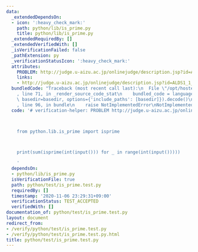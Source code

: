 ```yaml
---
data:
  _extendedDependsOn:
  - icon: ':heavy_check_mark:'
    path: python/lib/is_prime.py
    title: python/lib/is_prime.py
  _extendedRequiredBy: []
  _extendedVerifiedWith: []
  _isVerificationFailed: false
  _pathExtension: py
  _verificationStatusIcon: ':heavy_check_mark:'
  attributes:
    PROBLEM: http://judge.u-aizu.ac.jp/onlinejudge/description.jsp?id=ALDS1_1_C
    links:
    - http://judge.u-aizu.ac.jp/onlinejudge/description.jsp?id=ALDS1_1_C
  bundledCode: "Traceback (most recent call last):\n  File \"/opt/hostedtoolcache/Python/3.9.6/x64/lib/python3.9/site-packages/onlinejudge_verify/documentation/build.py\"\
    , line 71, in _render_source_code_stat\n    bundled_code = language.bundle(stat.path,\
    \ basedir=basedir, options={'include_paths': [basedir]}).decode()\n  File \"/opt/hostedtoolcache/Python/3.9.6/x64/lib/python3.9/site-packages/onlinejudge_verify/languages/python.py\"\
    , line 96, in bundle\n    raise NotImplementedError\nNotImplementedError\n"
  code: '# verification-helper: PROBLEM http://judge.u-aizu.ac.jp/onlinejudge/description.jsp?id=ALDS1_1_C



    from python.lib.is_prime import isprime



    print(sum(isprime(int(input())) for _ in range(int(input()))))

    '
  dependsOn:
  - python/lib/is_prime.py
  isVerificationFile: true
  path: python/test/is_prime.test.py
  requiredBy: []
  timestamp: '2020-11-06 23:29:31+09:00'
  verificationStatus: TEST_ACCEPTED
  verifiedWith: []
documentation_of: python/test/is_prime.test.py
layout: document
redirect_from:
- /verify/python/test/is_prime.test.py
- /verify/python/test/is_prime.test.py.html
title: python/test/is_prime.test.py
---
```

